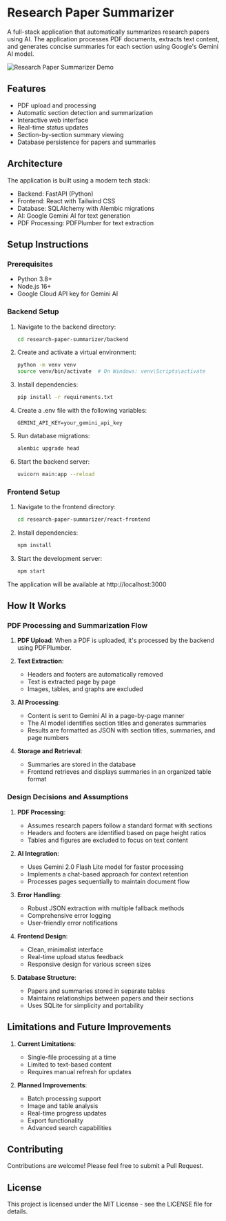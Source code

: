 # Research Paper Summarizer

A full-stack application that automatically summarizes research papers using AI. The application processes PDF documents, extracts text content, and generates concise summaries for each section using Google's Gemini AI model.

![Research Paper Summarizer Demo](research_paper_summarizer.gif)

## Features

- PDF upload and processing
- Automatic section detection and summarization
- Interactive web interface
- Real-time status updates
- Section-by-section summary viewing
- Database persistence for papers and summaries

## Architecture

The application is built using a modern tech stack:

- Backend: FastAPI (Python)
- Frontend: React with Tailwind CSS
- Database: SQLAlchemy with Alembic migrations
- AI: Google Gemini AI for text generation
- PDF Processing: PDFPlumber for text extraction

## Setup Instructions

### Prerequisites

- Python 3.8+
- Node.js 16+
- Google Cloud API key for Gemini AI

### Backend Setup

1. Navigate to the backend directory:
   ```bash
   cd research-paper-summarizer/backend
   ```

2. Create and activate a virtual environment:
   ```bash
   python -m venv venv
   source venv/bin/activate  # On Windows: venv\Scripts\activate
   ```

3. Install dependencies:
   ```bash
   pip install -r requirements.txt
   ```

4. Create a .env file with the following variables:
   ```
   GEMINI_API_KEY=your_gemini_api_key
   ```

5. Run database migrations:
   ```bash
   alembic upgrade head
   ```

6. Start the backend server:
   ```bash
   uvicorn main:app --reload 
   ```

### Frontend Setup

1. Navigate to the frontend directory:
   ```bash
   cd research-paper-summarizer/react-frontend
   ```

2. Install dependencies:
   ```bash
   npm install
   ```

3. Start the development server:
   ```bash
   npm start
   ```

The application will be available at http://localhost:3000

## How It Works

### PDF Processing and Summarization Flow

1. **PDF Upload**: When a PDF is uploaded, it's processed by the backend using PDFPlumber.

2. **Text Extraction**:
   - Headers and footers are automatically removed
   - Text is extracted page by page
   - Images, tables, and graphs are excluded

3. **AI Processing**:
   - Content is sent to Gemini AI in a page-by-page manner
   - The AI model identifies section titles and generates summaries
   - Results are formatted as JSON with section titles, summaries, and page numbers

4. **Storage and Retrieval**:
   - Summaries are stored in the database
   - Frontend retrieves and displays summaries in an organized table format

### Design Decisions and Assumptions

1. **PDF Processing**:
   - Assumes research papers follow a standard format with sections
   - Headers and footers are identified based on page height ratios
   - Tables and figures are excluded to focus on text content

2. **AI Integration**:
   - Uses Gemini 2.0 Flash Lite model for faster processing
   - Implements a chat-based approach for context retention
   - Processes pages sequentially to maintain document flow

3. **Error Handling**:
   - Robust JSON extraction with multiple fallback methods
   - Comprehensive error logging
   - User-friendly error notifications

4. **Frontend Design**:
   - Clean, minimalist interface
   - Real-time upload status feedback
   - Responsive design for various screen sizes

5. **Database Structure**:
   - Papers and summaries stored in separate tables
   - Maintains relationships between papers and their sections
   - Uses SQLite for simplicity and portability

## Limitations and Future Improvements

1. **Current Limitations**:
   - Single-file processing at a time
   - Limited to text-based content
   - Requires manual refresh for updates

2. **Planned Improvements**:
   - Batch processing support
   - Image and table analysis
   - Real-time progress updates
   - Export functionality
   - Advanced search capabilities

## Contributing

Contributions are welcome! Please feel free to submit a Pull Request.

## License

This project is licensed under the MIT License - see the LICENSE file for details.